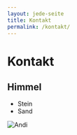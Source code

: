 ```yaml
---
layout: jede-seite
title: Kontakt
permalink: /kontakt/
---
```


# Kontakt

## Himmel

* Stein
* Sand

![Andi](/assets/andi.jpg)